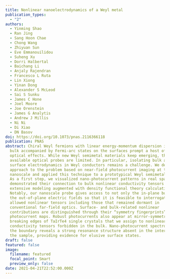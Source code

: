 ```yaml
---
title: Nonlinear nanoelectrodynamics of a Weyl metal
publication_types:
  - "2"
authors:
  - Yinming Shao
  - Ran Jing
  - Sang Hoon Chae
  - Chong Wang
  - Zhiyuan Sun
  - Eve Emmanouilidou
  - Suheng Xu
  - Dorri Halbertal
  - Baichang Li
  - Anjaly Rajendran
  - Francesco L Ruta
  - Lin Xiong
  - Yinan Dong
  - Alexander S McLeod
  - Sai S Sunku
  - James C Hone
  - Joel Moore
  - Joe Orenstein
  - James G Analytis
  - Andrew J Millis
  - Ni Ni
  - Di Xiao
  - DN Basov
doi: https://doi.org/10.1073/pnas.2116366118
publication: PNAS
abstract: Chiral Weyl fermions with linear energy-momentum dispersion in the
  bulk accompanied by Fermi-arc states on the surfaces prompt a host of enticing
  optical effects. While new Weyl semimetal materials keep emerging, the
  available optical probes are limited. In particular, isolating bulk and
  surface electrodynamics in Weyl conductors remains a challenge. We devised an
  approach to the problem based on near-field photocurrent imaging at the
  nanoscale and applied this technique to a prototypical Weyl semimetal TaIrTe4.
  As a first step, we visualized nano-photocurrent patterns in real space and
  demonstrated their connection to bulk nonlinear conductivity tensors through
  extensive modeling augmented with density functional theory calculations.
  Notably, our nanoscale probe gives access to not only the in-plane but also
  the out-of-plane electric fields so that it is feasible to interrogate all
  allowed nonlinear tensors including those that remained dormant in
  conventional far-field optics. Surface- and bulk-related nonlinear
  contributions are distinguished through their “symmetry fingerprints” in the
  photocurrent maps. Robust photocurrents also appear at mirror-symmetry
  breaking edges of TaIrTe4 single crystals that we assign to nonlinear
  conductivity tensors forbidden in the bulk. Nano-photocurrent spectroscopy at
  the boundary reveals a strong resonance structure absent in the interior of
  the sample, providing evidence for elusive surface states.
draft: false
featured: false
image:
  filename: featured
  focal_point: Smart
  preview_only: false
date: 2021-04-21T22:52:00.000Z
---
```


